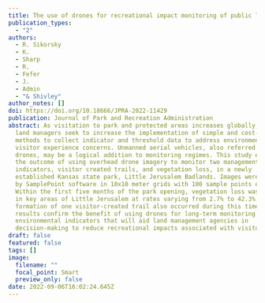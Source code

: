 ```yaml
---
title: The use of drones for recreational impact monitoring of public lands
publication_types:
  - "2"
authors:
  - R. Sikorsky
  - K.
  - Sharp
  - R.
  - Fefer
  - J.
  - Admin
  - "& Shivley"
author_notes: []
doi: https://doi.org/10.18666/JPRA-2022-11429
publication: Journal of Park and Recreation Administration
abstract: As visitation to park and protected areas increases globally, public
  land managers seek to increase the implementation of simple and cost-effective
  methods to collect indicator and threshold data to address environmental and
  visitor experience concerns. Unmanned aerial vehicles, also referred to as
  drones, may be a logical addition to monitoring regimes. This study examined
  the outcome of using overhead drone imagery to monitor two management-selected
  indicators, visitor created trails, and vegetation loss, in a newly
  established Kansas state park, Little Jerusalem Badlands. Images were analyzed
  by SamplePoint software in 10x10 meter grids with 100 sample points each.
  Within the first five months of the park opening, vegetation loss was observed
  in key areas of Little Jerusalem at rates varying from 2.7% to 42.3%. The
  formation of one visitor-created trail also occurred during this time. These
  results confirm the benefit of using drones for long-term monitoring of
  environmental indicators that will aid land management agencies in
  decision-making to reduce recreational impacts associated with visitor use.
draft: false
featured: false
tags: []
image:
  filename: ""
  focal_point: Smart
  preview_only: false
date: 2022-09-06T16:02:24.645Z
---
```


